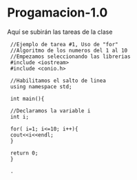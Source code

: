 # Progamacion-1.0
Aquí se subirán las tareas de la clase 

     //Ejemplo de tarea #1, Uso de "for"
     //Algoritmo de los numeros del 1 al 10
     //Empezamos seleccionando las librerias 
     #include <iostream>
     #include <conio.h>

     //Habilitamos el salto de linea 
     using namespace std; 

     int main(){

     //Declaramos la variable i 
     int i;

     for( i=1; i<=10; i++){
     cout<<i<<endl;
     }
     
     return 0;
     }
     
     .
